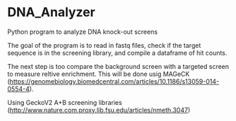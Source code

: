 # DNA_Analyzer
Python program to analyze DNA knock-out screens

The goal of the program is to read in fastq files, check if the target sequence is in the screening library, and compile a dataframe of hit counts.

The next step is too compare the background screen with a targeted screen to measure reltive enrichment. This will be done usig MAGeCK (https://genomebiology.biomedcentral.com/articles/10.1186/s13059-014-0554-4).

Using GeckoV2 A+B screening libraries (http://www.nature.com.proxy.lib.fsu.edu/articles/nmeth.3047)
